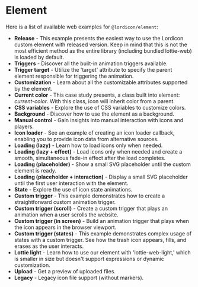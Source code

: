 # Element

Here is a list of available web examples for `@lordicon/element`:

- **Release** - This example presents the easiest way to use the Lordicon custom element with released version. Keep in mind that this is not the most efficient method as the entire library (including bundled lottie-web) is loaded by default.
- **Triggers** - Discover all the built-in animation triggers available.
- **Trigger target** - Utilize the 'target' attribute to specify the parent element responsible for triggering the animation.
- **Customization** - Learn about all the customizable attributes supported by the element.
- **Current color** - This case study presents, a class built into element: _current-color_. With this class, icon will inherit color from a parent.
- **CSS variables** - Explore the use of CSS variables to customize colors.
- **Background** - Discover how to use the element as a background.
- **Manual control** - Gain insights into manual interaction with icons and players.
- **Icon loader** - See an example of creating an icon loader callback, enabling you to provide icon data from alternative sources.
- **Loading (lazy)** - Learn how to load icons only when needed.
- **Loading (lazy + effect)** - Load icons only when needed and create a smooth, simultaneous fade-in effect after the load completes.
- **Loading (placeholder)** - Show a small SVG placeholder until the custom element is ready.
- **Loading (placeholder + interaction)** - Display a small SVG placeholder until the first user interaction with the element.
- **State** - Explore the use of icon state animations.
- **Custom trigger** - This example demonstrates how to create a straightforward custom animation trigger.
- **Custom trigger (scroll)** - Create a custom trigger that plays an animation when a user scrolls the website.
- **Custom trigger (in screen)** - Build an animation trigger that plays when the icon appears in the browser viewport.
- **Custom trigger (states)** - This example demonstrates complex usage of states with a custom trigger. See how the trash icon appears, fills, and erases as the user interacts.
- **Lottie light** - Learn how to use our element with 'lottie-web-light,' which is smaller in size but doesn't support expressions or dynamic customization.
- **Upload** - Get a preview of uploaded files.
- **Legacy** - Legacy icon file support (without markers).
